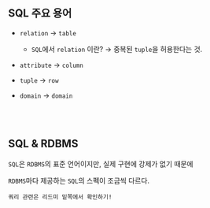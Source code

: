 ## SQL 주요 용어



- `relation` → `table`

    - `SQL`에서 `relation` 이란? → 중복된 `tuple`을 허용한다는 것.

- `attribute` → `column`

- `tuple` → `row`

- `domain` → `domain`

<br/><br/>

## SQL & RDBMS

`SQL`은 `RDBMS`의 표준 언어이지만, 실제 구현에 강제가 없기 때문에

`RDBMS`마다 제공하는 `SQL`의 스펙이 조금씩 다르다.


```
쿼리 관련은 리드미 밑쪽에서 확인하기!
```


